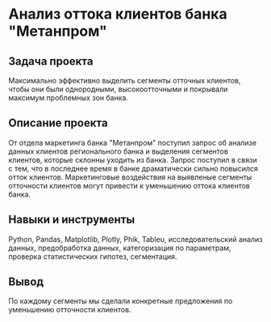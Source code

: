 # Анализ оттока клиентов банка "Метанпром"

## Задача проекта
Максимально эффективно выделить сегменты отточных клиентов, чтобы они были
однородными, высокоотточными и покрывали максимум проблемных зон банка.

## Описание проекта
От отдела маркетинга банка "Метанпром" поступил запрос об анализе данных клиентов регионального банка и выделения сегментов клиентов, которые склонны уходить из банка. Запрос поступил в связи с тем, что в последнее время в банке драматически сильно повысился отток клиентов. Маркетинговые воздействия на выявленые сегменты отточности клиентов могут привести к уменьшению оттока клиентов банка.

## Навыки и инструменты
Python, Pandas, Matplotlib, Plotly, Phik, Tableu, исследовательский анализ данных,  предобработка данных, категоризация по параметрам, проверка статистических гипотез, сегментация.

## Вывод
По каждому сегменты мы сделали конкретные предложения по уменьшению отточности клиентов. 
